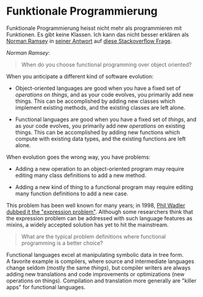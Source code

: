 # Funktionale Programmierung

<notes>

Funktionale Programmierung heisst nicht mehr als programmieren mit Funktionen. Es gibt keine Klassen. Ich kann das nicht besser erklären als [Norman Ramsey](https://stackoverflow.com/users/41661/norman-ramsey) in [seiner Antwort](http://stackoverflow.com/a/2079678/4386702) auf [diese Stackoverflow Frage](https://stackoverflow.com/questions/2078978/functional-programming-vs-object-oriented-programming).

_Norman Ramsey_:

> When do you choose functional programming over object oriented?

When you anticipate a different kind of software evolution:

  - Object-oriented languages are good when you have a fixed set of *operations* on *things*, and as your code evolves, you primarily add new things.  This can be accomplished by adding new classes which implement existing methods, and the existing classes are left alone.

  - Functional languages are good when you have a fixed set of  *things*, and as your code evolves, you primarily add new *operations* on existing things. This can be accomplished by adding new functions which compute with existing data types, and the existing functions are left alone.

When evolution goes the wrong way, you have problems:

  - Adding a new operation to an object-oriented program may require editing many class definitions to add a new method.

  - Adding a new kind of thing to a functional program may require editing many function definitions to add a new case.

This problem has been well known for many years; in 1998, [Phil Wadler dubbed it the "expression problem"](http://www.daimi.au.dk/~madst/tool/papers/expression.txt).  Although some researchers think that the expression problem can be addressed with such language features as mixins, a widely accepted solution has yet to hit the mainstream.

> What are the typical problem definitions where functional programming is a better choice?

Functional languages excel at manipulating symbolic data in tree form.  A&nbsp;favorite example is compilers, where source and intermediate languages change seldom (mostly the same *things*), but compiler writers are always adding new translations and code improvements or optimizations (new operations on things).  Compilation and translation more generally are "killer apps" for functional languages.

</notes>

